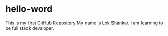 # hello-word
This is my first GitHub Repository
My name is Lok Shankar. 
I am learning to be full stack devaloper. 
